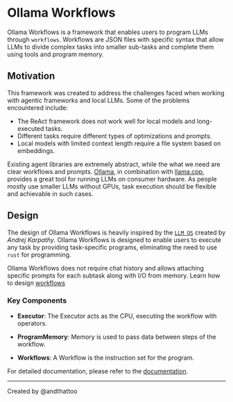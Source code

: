# Ollama Workflows

Ollama Workflows is a framework that enables users to program LLMs through `workflows`. Workflows are JSON files with specific syntax that allow LLMs to divide complex tasks into smaller sub-tasks and complete them using tools and program memory. 

## Motivation

This framework was created to address the challenges faced when working with agentic frameworks and local LLMs. Some of the problems encountered include:

- The ReAct framework does not work well for local models and long-executed tasks.
- Different tasks require different types of optimizations and prompts.
- Local models with limited context length require a file system based on embeddings.

Existing agent libraries are extremely abstract, while the what we need are clear workflows and prompts. [Ollama](https://ollama.com/), in combination with [llama.cpp](https://github.com/ggerganov/llama.cpp), provides a great tool for running LLMs on consumer hardware. As people mostly use smaller LLMs without GPUs, task execution should be flexible and achievable in such cases.

## Design 

The design of Ollama Workflows is heavily inspired by the [`LLM OS`](https://x.com/karpathy/status/1723140519554105733) created by _Andrej Karpathy_. Ollama Workflows is designed to enable users to execute any task by providing task-specific programs, eliminating the need to use `rust` for programming.

Ollama Workflows does not require chat history and allows attaching specific prompts for each subtask along with I/O from memory. Learn how to design [workflows](docs/workflow.md)

### Key Components

- **Executor**: The Executor acts as the CPU, executing the workflow with operators. 

- **ProgramMemory**: Memory is used to pass data between steps of the workflow.

- **Workflows**: A Workflow is the instruction set for the program.

For detailed documentation, please refer to the [documentation](docs/readme.md).

---

Created by @andthattoo
